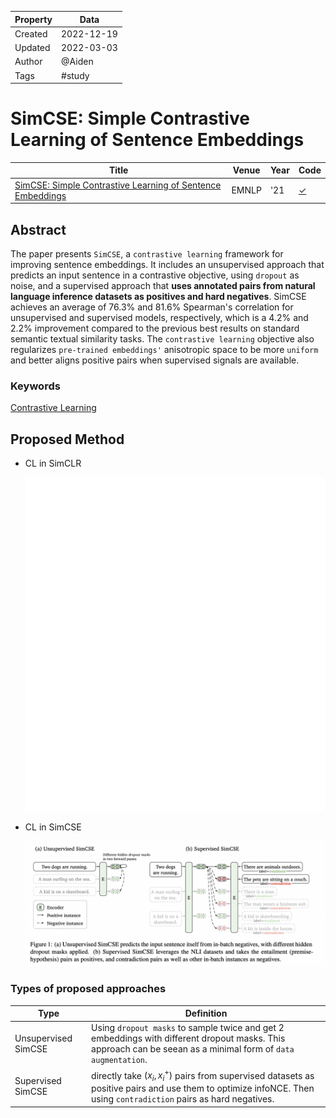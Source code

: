 | Property  | Data |
|-|-|
| Created | 2022-12-19 |
| Updated | 2022-03-03 |
| Author | @Aiden |
| Tags | #study |

#  SimCSE: Simple Contrastive Learning of Sentence Embeddings

| Title | Venue | Year | Code |
|-|-|-|-|
| [SimCSE: Simple Contrastive Learning of Sentence Embeddings](https://arxiv.org/abs/2104.08821) | EMNLP | '21 | [✓](https://github.com/princeton-nlp/SimCSE) |

## Abstract
The paper presents `SimCSE`, a `contrastive learning` framework for improving sentence embeddings. 
It includes an unsupervised approach that predicts an input sentence in a contrastive objective, using `dropout` as noise, and a supervised approach that **uses annotated pairs from natural language inference datasets as positives and hard negatives**. 
SimCSE achieves an average of 76.3% and 81.6% Spearman's correlation for unsupervised and supervised models, respectively, which is a 4.2% and 2.2% improvement compared to the previous best results on standard semantic textual similarity tasks. 
The `contrastive learning` objective also regularizes `pre-trained embeddings'` anisotropic space to be more `uniform` and better aligns positive pairs when supervised signals are available.

### Keywords
[Contrastive Learning](../../utils/contrastive_learning/)

## Proposed Method
- CL in SimCLR

  ![core_simCLR](./assets/SimCLR.gif)

- CL in SimCSE

  ![core_CSE](./assets/SimCSE.png)

### Types of proposed approaches

| Type | Definition |
|-|-|
| Unsupervised SimCSE | Using `dropout masks` to sample twice and get 2 embeddings with different dropout masks. This approach can be seean as a minimal form of `data augmentation`. |
| Supervised SimCSE | directly take $(x_i , x_i^+)$ pairs from supervised datasets as positive pairs and use them to optimize infoNCE. Then using `contradiction` pairs as hard negatives. |